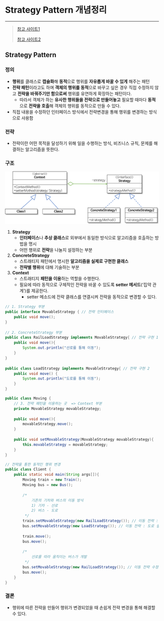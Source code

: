 # Strategy Pattern 개념정리

---

>[참고 사이트1](https://victorydntmd.tistory.com/292)
>
>[참고 사이트2](https://gmlwjd9405.github.io/2018/07/06/strategy-pattern.html)

## Strategy Pattern 

### 정의

- **행위**를 클래스로 **캡슐화**해 **동적**으로 행위를 **자유롭게 바꿀 수 있게** 해주는 패턴
- **전략 패턴**이라고도 하며 **객체의 행위를 동적**으로 바꾸고 싶은 경우 직접 수정하지 않고 **전략을 바꿔주기만 함으로써** 행위를 유연하게 확장하는 패턴이다.
  - 따라서 객체가 하는 **유사한 행위들을 전략으로 만들어놓고** 필요할 때마다 **동적**으로 **전략을 호출**해 객체의 행위를 동적으로 만들 수 있다.  
- 직접 내용을 수정하던 인터페이스 방식에서 전략변경을 통해 행위를 변경하는 방식으로 사용함 

### 전략

- 전략이란 어떤 목적을 달성하기 위해 일을 수행하는 방식, 비즈니스 규칙, 문제를 해결하는 알고리즘을 뜻한다. 

### 구조

<img src="./images/strategy-pattern.png" width="600">

1. **Strategy**
   - **인터페이스**나 **추상 클래스**로 외부에서 동일한 방식으로 알고리즘을 호출하는 방법을 명시
   - 어떤 행위로 **전략**을 나눌지 설정하는 부분
2. **ConcreteStrategy**
   - 스트래티지 패턴에서 명시한 **알고리즘을 실제로 구현한 클래스**
   - **전략별 행위**에 대해 기술하는 부분 
3. **Context**
   - 스트래티지 **패턴을 이용**하는 역할을 수행한다. 
   - 필요에 따라 동적으로 구체적인 전략을 바꿀 수 있도록 **setter 메서드**(‘집약 관계’)를 제공한다.
     - setter 메소드에 전략 클래스를 연결시켜 전략을 동적으로 변경할 수 있다. 

```java
// 1. Strategy 부분
public interface MovableStrategy { // 전략 인터페이스 
    public void move();
}

// 2. ConcreteStrategy 부분
public class RailLoadStrategy implements MovableStrategy{ // 전략 구현 1
    public void move(){
        System.out.println("선로를 통해 이동");
    }
}

public class LoadStrategy implements MovableStrategy{ // 전략 구현 2
    public void move() {
        System.out.println("도로를 통해 이동");
    }
}
```

```java
public class Moving { 
    // 3. 전략 패턴을 이용하는 곳  => Context 부분
    private MovableStrategy movableStrategy;

    public void move(){
        movableStrategy.move();
    }

    public void setMovableStrategy(MovableStrategy movableStrategy){
        this.movableStrategy = movableStrategy;
    }
}
```

```java
// 전략을 통한 동적인 행위 변경 
public class Client {
    public static void main(String args[]){
        Moving train = new Train();
        Moving bus = new Bus();

        /*
            기존의 기차와 버스의 이동 방식
            1) 기차 - 선로
            2) 버스 - 도로
         */
        train.setMovableStrategy(new RailLoadStrategy()); // 이동 전략 : 선로 설정
        bus.setMovableStrategy(new LoadStrategy()); // 이동 전략 : 도로 설정

        train.move();
        bus.move();

        /*
            선로를 따라 움직이는 버스가 개발
         */
        bus.setMovableStrategy(new RailLoadStrategy()); // 이동 전략 수정 : 선로
        bus.move();
    }
}
```

### 결론

- 행위에 따른 전략을 만들어 행위가 변경되었을 때 손쉽게 전략 변경을 통해 해결할 수 있다. 
